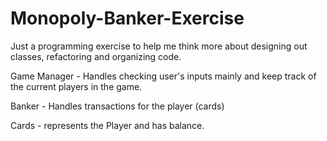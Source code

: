 # Monopoly-Banker-Exercise

Just a programming exercise to help me think more about designing out classes, refactoring and organizing code. 

Game Manager - Handles checking user's inputs mainly and keep track of the current players in the game.

Banker - Handles transactions for the player (cards)

Cards - represents the Player and has balance.
